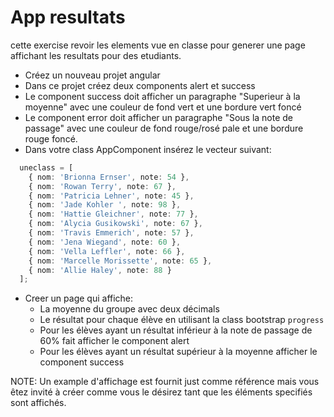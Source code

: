 # App resultats

cette exercise revoir les elements vue en classe pour generer une page affichant les resultats pour des etudiants. 

* Créez un nouveau projet angular
* Dans ce projet créez deux components alert et success
* Le component success doit afficher un paragraphe "Superieur à la moyenne" avec une couleur de fond vert et une bordure vert foncé
* Le component error doit afficher un paragraphe "Sous la note de passage" avec une couleur de fond rouge/rosé pale et une bordure rouge foncé.
* Dans votre class AppComponent insérez le vecteur suivant:
```Typescript
  uneclass = [
    { nom: 'Brionna Ernser', note: 54 },
    { nom: 'Rowan Terry', note: 67 },
    { nom: 'Patricia Lehner', note: 45 },
    { nom: 'Jade Kohler ', note: 98 },
    { nom: 'Hattie Gleichner', note: 77 },
    { nom: 'Alycia Gusikowski', note: 67 },
    { nom: 'Travis Emmerich', note: 57 },
    { nom: 'Jena Wiegand', note: 60 },
    { nom: 'Vella Leffler', note: 66 },
    { nom: 'Marcelle Morissette', note: 65 },
    { nom: 'Allie Haley', note: 88 }
  ];
```
* Creer un page qui affiche:
  * La moyenne du groupe avec deux décimals
  * Le résultat pour chaque élève en utilisant la class bootstrap `progress`
  * Pour les élèves ayant un résultat inférieur à la note de passage de 60% fait afficher le component alert
  * Pour les élèves ayant un résultat supérieur à la moyenne afficher le component success

NOTE: Un example d'affichage est fournit just comme référence mais vous êtez invité à créer comme vous le désirez tant que les éléments specifiés sont affichés.
